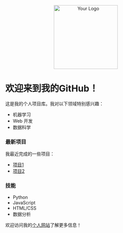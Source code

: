 <!-- Header -->
<p align="center">
  <img src="https://your-image-url.com/your-image.png" width="200" alt="Your Logo">
</p>

# 欢迎来到我的GitHub！

这是我的个人项目库。我对以下领域特别感兴趣：
- 机器学习
- Web 开发
- 数据科学

### 最新项目
我最近完成的一些项目：
- [项目1](链接)
- [项目2](链接)

### 技能
- Python
- JavaScript
- HTML/CSS
- 数据分析

欢迎访问我的[个人网站](你的网站链接)了解更多信息！

